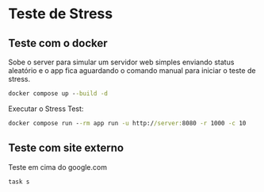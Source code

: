 # Teste de Stress

## Teste com o docker

Sobe o server para simular um servidor web simples enviando status aleatório e o app fica aguardando o comando manual para iniciar o teste de stress.
```cmd
docker compose up --build -d
```

Executar o Stress Test:
```cmd
docker compose run --rm app run -u http://server:8080 -r 1000 -c 10
```

## Teste com site externo

Teste em cima do google.com
```cmd
task s
```
